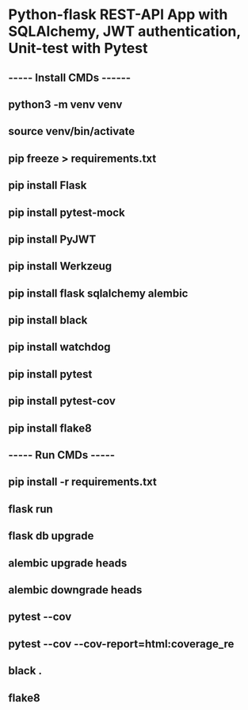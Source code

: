 # Python-flask REST-API App with SQLAlchemy, JWT authentication, Unit-test with Pytest


## ----- Install CMDs ------
## python3 -m venv venv
## source venv/bin/activate
## pip freeze > requirements.txt

## pip install Flask
## pip install pytest-mock
## pip install PyJWT
## pip install Werkzeug
## pip install flask sqlalchemy alembic
## pip install black
## pip install watchdog
## pip install pytest
## pip install pytest-cov
## pip install flake8

## ----- Run CMDs -----
## pip install -r requirements.txt
## flask run
## flask db upgrade
## alembic upgrade heads
## alembic downgrade heads
## pytest --cov
## pytest --cov --cov-report=html:coverage_re
## black .
## flake8
